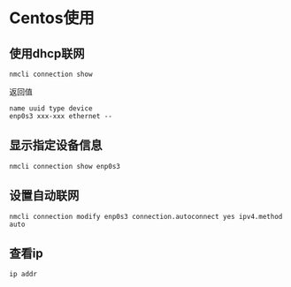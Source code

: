 # Centos使用

## 使用dhcp联网
```shell
nmcli connection show
```
返回值
```
name uuid type device
enp0s3 xxx-xxx ethernet --
```
## 显示指定设备信息
```
nmcli connection show enp0s3
```
## 设置自动联网
```shell
nmcli connection modify enp0s3 connection.autoconnect yes ipv4.method auto
```
## 查看ip
```shell
ip addr
```
